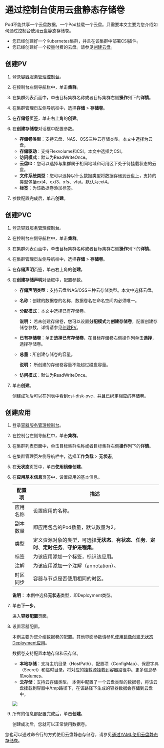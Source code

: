 # 通过控制台使用云盘静态存储卷

Pod不能共享一个云盘数据，一个Pod挂载一个云盘。只需要本文主要为您介绍如何通过控制台使用云盘静态存储卷。

-   您已经创建好一个Kubernetes集群，并且在该集群中部署CSI插件。
-   您已经创建好一个按量付费的云盘。请参见[创建云盘](/intl.zh-CN/块存储/云盘/创建云盘/创建云盘.md)。

## 创建PV

1.  登录[容器服务管理控制台](https://cs.console.aliyun.com)。

2.  在控制台左侧导航栏中，单击**集群**。

3.  在集群列表页面中，单击目标集群名称或者目标集群右侧**操作**列下的**详情**。

4.  在集群管理页左侧导航栏中，选择**存储** \> **存储卷**。

5.  在**存储卷**页签，单击右上角的**创建**。

6.  在**创建存储卷**对话框中配置参数。

    -   **存储卷类型**：支持云盘、NAS、OSS三种云存储类型。本文中选择为云盘。
    -   **存储驱动**：支持Flexvolume和CSI。本文中选择为CSI。
    -   **访问模式**：默认为ReadWriteOnce。
    -   **云盘ID**：您可以选择与集群属于相同地域和可用区下处于待挂载状态的云盘。
    -   **文件系统类型**：您可以选择以什么数据类型将数据存储到云盘上，支持的类型包括ext4、ext3、xfs、vfat。默认为ext4。
    -   **标签**：为该数据卷添加标签。
7.  参数配置完成后，单击**创建**。


## 创建PVC

1.  登录[容器服务管理控制台](https://cs.console.aliyun.com)。

2.  在控制台左侧导航栏中，单击**集群**。

3.  在集群列表页面中，单击目标集群名称或者目标集群右侧**操作**列下的**详情**。

4.  在集群管理页左侧导航栏中，选择**存储** \> **存储卷**。

5.  在**存储声明**页签，单击右上角的**创建**。

6.  在**创建存储声明**对话框中，配置参数。

    -   **存储声明类型**：支持云盘/NAS/OSS三种云存储类型。本文中选择云盘。
    -   **名称**：创建的数据卷的名称，数据卷名在命名空间内必须唯一。
    -   **分配模式**：本文中选择已有存储卷。

        **说明：** 若未创建存储卷，您可以设置**分配模式**为**创建存储卷**，配置创建存储卷参数，详情请参见[创建PV](#section_kuh_z2k_6r2)。

    -   **已有存储卷**：单击**选择已有存储卷**，在目标存储卷右侧操作列单击**选择**，选择存储卷。
    -   **总量**：所创建存储卷的容量。

        **说明：** 所创建的存储卷容量不能超过磁盘容量。

    -   **访问模式**：默认为ReadWriteOnce。
7.  单击**创建**。

    创建成功后可以在列表中看到csi-disk-pvc，并且已绑定相应的存储卷。


## 创建应用

1.  登录[容器服务管理控制台](https://cs.console.aliyun.com)。

2.  在控制台左侧导航栏中，单击**集群**。

3.  在集群列表页面中，单击目标集群名称或者目标集群右侧**操作**列下的**详情**。

4.  在集群管理页左侧导航栏中，选择**工作负载** \> **无状态**。

5.  在**无状态**页签中，单击**使用镜像创建**。

6.  在**应用基本信息**页签中，设置应用的基本信息。

    |配置项|描述|
    |---|--|
    |应用名称|设置应用的名称。|
    |副本数量|即应用包含的Pod数量，默认数量为2。|
    |类型|定义资源对象的类型，可选择**无状态**、**有状态**、**任务**、**定时**、**定时任务**、**守护进程集**。|
    |标签|为该应用添加一个标签，标识该应用。|
    |注解|为该应用添加一个注解（annotation）。|
    |时区同步|容器与节点是否使用相同的时区。|

    **说明：** 本例中选择**无状态**类型，即Deployment类型。

7.  单击**下一步**。

    进入**容器配置**页面。

8.  设置容器配置。

    本例主要为您介绍数据卷的配置。其他界面参数请参见[使用镜像创建无状态Deployment应用](/intl.zh-CN/Kubernetes集群用户指南/应用管理/使用镜像创建无状态Deployment应用.md)。

    数据卷支持配置本地存储和云存储。

    -   **本地存储**：支持主机目录（HostPath）、配置项（ConfigMap）、保密字典（Secret）和临时目录，将对应的挂载源挂载到容器路径中。更多信息参见[volumes](https://kubernetes.io/docs/concepts/storage/volumes/?spm=0.0.0.0.8VJbrE)。
    -   **云存储**：支持云存储类型。
    本例中配置了一个云盘类型的数据卷，将该云盘挂载到容器中/tmp路径下，在该路径下生成的容器数据会存储到云盘中。

    ![](https://static-aliyun-doc.oss-accelerate.aliyuncs.com/assets/img/zh-CN/2785659951/p68586.png)

9.  所有的信息都配置完成后，单击**创建**。

    创建成功后，您就可以正常使用数据卷。


您也可以通过命令行的方式使用云盘静态存储卷，请参见[通过YAML使用云盘静态存储卷](/intl.zh-CN/Kubernetes集群用户指南/存储管理-CSI/云盘存储卷/通过YAML使用云盘静态存储卷.md)。

